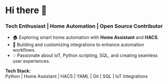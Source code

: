 # Hi there 👋

### Tech Enthusiast | Home Automation | Open Source Contributor

- 🏠 Exploring smart home automation with **Home Assistant** and **HACS**.
- 🔧 Building and customizing integrations to enhance automation workflows.
- 💡 Passionate about IoT, Python scripting, SQL, and creating seamless user experiences.

**Tech Stack:**  
Python | Home Assistant | HACS | YAML | Git | SQL | IoT Integrations
